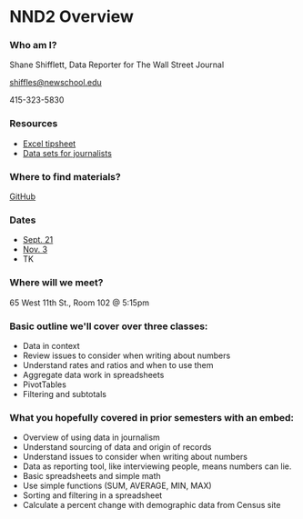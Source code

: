# NND2 Overview

### Who am I?

Shane Shifflett, Data Reporter for The Wall Street Journal

shiffles@newschool.edu

415-323-5830

### Resources

* [Excel tipsheet](https://drive.google.com/file/d/0B0F8GZ4RI4ZDUHpzYzUtR3dIUjA/view?usp=sharing)
* [Data sets for journalists](http://cjlab.stanford.edu/2015/09/30/lab-launch-and-data-sets/)

### Where to find materials?

[GitHub](https://github.com/CoulterJones/New-School/tree/master/news-narrative-design/level-two)

### Dates

* [Sept. 21](https://github.com/CoulterJones/New-School/blob/master/news-narrative-design/level-two/campaign-finance.ipynb)
* [Nov. 3](https://docs.google.com/document/d/1-yyOG-PJN2tgqqfs2qrrQwF66lEIozAXDhmEZJC-hOI/edit?usp=sharing)
* TK

### Where will we meet?

65 West 11th St., Room 102 @ 5:15pm

### Basic outline we'll cover over three classes:

* Data in context
* Review issues to consider when writing about numbers
* Understand rates and ratios and when to use them
* Aggregate data work in spreadsheets
* PivotTables
* Filtering and subtotals

### What you hopefully covered in prior semesters with an embed:

* Overview of using data in journalism
* Understand sourcing of data and origin of records	
* Understand issues to consider when writing about numbers
* Data as reporting tool, like interviewing people, means numbers can lie.
* Basic spreadsheets and simple math
* Use simple functions (SUM, AVERAGE, MIN, MAX)
* Sorting and filtering in a spreadsheet
* Calculate a percent change with demographic data from Census site 



